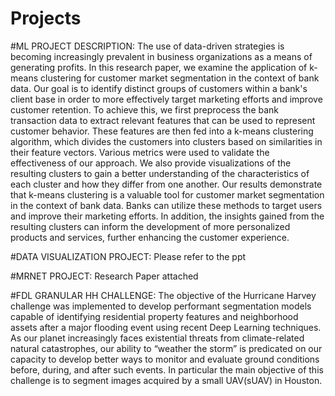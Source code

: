 # Projects
#ML PROJECT DESCRIPTION:
The use of data-driven strategies is becoming increasingly prevalent in business organizations as a means of generating profits. In this research paper, we examine the application of k-means clustering for customer market segmentation in the context of bank data. Our goal is to identify distinct groups of customers within a bank's client base in order to more effectively target marketing efforts and improve customer retention.
To achieve this, we first preprocess the bank transaction data to extract relevant features that can be used to represent customer behavior. These features are then fed into a k-means clustering algorithm, which divides the customers into clusters based on similarities in their feature vectors. 
Various metrics were used to validate the effectiveness of our approach. We also provide visualizations of the resulting clusters to gain a better understanding of the characteristics of each cluster and how they differ from one another.
Our results demonstrate that k-means clustering is a valuable tool for customer market segmentation in the context of bank data. Banks can utilize these methods to target users and improve their marketing efforts. In addition, the insights gained from the resulting clusters can inform the development of more personalized products and services, further enhancing the customer experience.

#DATA VISUALIZATION PROJECT: 
Please refer to the ppt

#MRNET PROJECT:
Research Paper attached

#FDL GRANULAR HH CHALLENGE:
The objective of the Hurricane Harvey challenge was implemented to develop performant segmentation models capable of identifying residential property features and neighborhood assets after a major flooding event using recent Deep Learning techniques. As our planet increasingly faces existential threats from climate-related natural catastrophes, our ability to “weather the storm” is predicated on our capacity to develop better ways to monitor and evaluate ground conditions before, during, and after such events. In particular the main objective of this challenge is to segment images acquired by a small UAV(sUAV) in Houston. 
